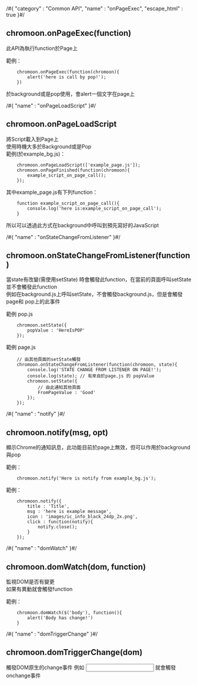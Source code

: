 /#{
	"category" : "Common API",
	"name" : "onPageExec",
	"escape_html" : true
}#/
## chromoon.onPageExec(function)
此API為執行function於Page上

範例：  

		chromoon.onPageExec(function(chromoon){
			alert('here is call by pop!');
		})

於background或是pop使用，會alert一個文字在page上


/#{
	"name" : "onPageLoadScript"
}#/
## chromoon.onPageLoadScript
將Script載入到Page上  
使用時機大多於Background或是Pop  
範例(於example_bg.js)：  

		chromoon.onPageLoadScript(['example_page.js']);
		chromoon.onPageFinished(function(chromoon){
			example_script_on_page_call();
		});

其中example_page.js有下列function：

		function example_script_on_page_call(){
			console.log('here is:example_script_on_page_call');
		}

所以可以透過此方式在background中呼叫到預先寫好的JavaScript


/#{
	"name" : "onStateChangeFromListener"
}#/
## chromoon.onStateChangeFromListener(function)
當state有改變(需使用setState) 時會觸發此function，在當前的頁面呼叫setState並不會觸發此function  
例如在background.js上呼叫setState，不會觸發background.js，但是會觸發 page和 pop上的此事件  
 

範例 pop.js

		chromoon.setState({
			popValue : 'HereIsPOP'
		});

範例 page.js 

		// 由其他頁面的setState觸發
		chromoon.onStateChangeFromListener(function(chromoon, state){
			console.log('STATE CHANGE FROM LISTENER ON PAGE!');
			console.log(state); // 有來自於page.js 的 popValue
			chromoon.setState({
				// 由此通知其他頁面
				FromPageValue : 'Good'
			});
		});

/#{
	"name" : "notify"
}#/
## chromoon.notify(msg, opt)  
顯示Chrome的通知訊息，此功能目前於page上無效，但可以作用於background與pop

範例：

		chromoon.notify('Here is notify from example_bg.js');


範例：

		chromoon.notify({
			title : 'Title',
			msg : 'here is example message',
			icon : 'images/ic_info_black_24dp_2x.png',
			click : function(notify){
				notify.close();
			}
		});



/#{
	"name" : "domWatch"
}#/
## chromoon.domWatch(dom, function)
監視DOM是否有變更  
如果有異動就會觸發function  

範例：  

		chromoon.domWatch($('body'), function(){
			alert('Body has change!')
		}



/#{
	"name" : "domTriggerChange"
}#/
## chromoon.domTriggerChange(dom)
觸發DOM原生的change事件
例如 <input onchange="..." />
就會觸發 onchange事件







